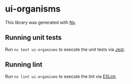 # ui-organisms

This library was generated with [Nx](https://nx.dev).

## Running unit tests

Run `nx test ui-organisms` to execute the unit tests via [Jest](https://jestjs.io).

## Running lint

Run `nx lint ui-organisms` to execute the lint via [ESLint](https://eslint.org/).
